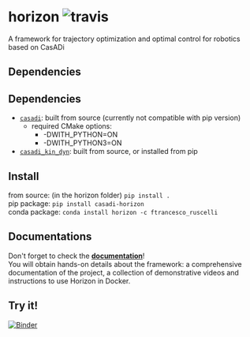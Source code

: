 # horizon ![travis](https://app.travis-ci.com/ADVRHumanoids/horizon.svg?branch=devel&status=passed)
A framework for trajectory optimization and optimal control for robotics based on CasADi

## Dependencies

## Dependencies
- [`casadi`](https://github.com/casadi/casadi): built from source (currently not compatible with pip version)
    - required CMake options:
        -   -DWITH_PYTHON=ON
        -   -DWITH_PYTHON3=ON
- [`casadi_kin_dyn`](https://github.com/ADVRHumanoids/casadi_kin_dyn.git): built from source, or installed from pip


## Install

from source: (in the horizon folder) ```pip install .``` \
pip package: ```pip install casadi-horizon``` \
conda package: ```conda install horizon -c ftrancesco_ruscelli```

## Documentations
Don't forget to check the [**documentation**](https://advrhumanoids.github.io/horizon/)!  
You will obtain hands-on details about the framework: a comprehensive documentation of the project, a collection of demonstrative videos and instructions to use Horizon in Docker.

## Try it!
[![Binder](https://mybinder.org/badge_logo.svg)](https://mybinder.org/v2/gh/FrancescoRuscelli/horizon-live/main?urlpath=lab/tree/index.ipynb)
